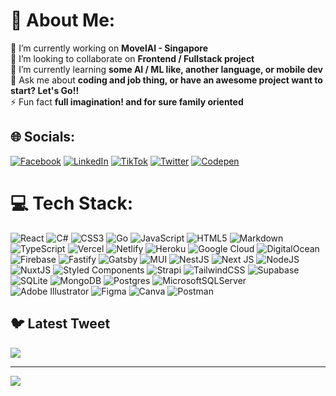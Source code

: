 # 💫 About Me:
🔭 I’m currently working on **MovelAI - Singapore**<br>👯 I’m looking to collaborate on **Frontend / Fullstack project**<br>🌱 I’m currently learning **some AI / ML like, another language, or mobile dev**<br>💬 Ask me about **coding and job thing, or have an awesome project want to start? Let's Go!!**<br>⚡ Fun fact **full imagination! and for sure family oriented**<br>


## 🌐 Socials:
[![Facebook](https://img.shields.io/badge/Facebook-%231877F2.svg?logo=Facebook&logoColor=white)](https://facebook.com/alfian.nahar) [![LinkedIn](https://img.shields.io/badge/LinkedIn-%230077B5.svg?logo=linkedin&logoColor=white)](https://linkedin.com/in/alfianahar) [![TikTok](https://img.shields.io/badge/TikTok-%23000000.svg?logo=TikTok&logoColor=white)](https://tiktok.com/@alfianahar) [![Twitter](https://img.shields.io/badge/Twitter-%231DA1F2.svg?logo=Twitter&logoColor=white)](https://twitter.com/alfianahar) [![Codepen](https://img.shields.io/badge/Codepen-000000?logo=codepen&logoColor=white)](https://codepen.io/alfianahar) 

# 💻 Tech Stack:
![React](https://img.shields.io/badge/react-%2320232a.svg?style=for-the-badge&logo=react&logoColor=%2361DAFB) ![C#](https://img.shields.io/badge/c%23-%23239120.svg?style=for-the-badge&logo=c-sharp&logoColor=white) ![CSS3](https://img.shields.io/badge/css3-%231572B6.svg?style=for-the-badge&logo=css3&logoColor=white) ![Go](https://img.shields.io/badge/go-%2300ADD8.svg?style=for-the-badge&logo=go&logoColor=white) ![JavaScript](https://img.shields.io/badge/javascript-%23323330.svg?style=for-the-badge&logo=javascript&logoColor=%23F7DF1E) ![HTML5](https://img.shields.io/badge/html5-%23E34F26.svg?style=for-the-badge&logo=html5&logoColor=white) ![Markdown](https://img.shields.io/badge/markdown-%23000000.svg?style=for-the-badge&logo=markdown&logoColor=white) ![TypeScript](https://img.shields.io/badge/typescript-%23007ACC.svg?style=for-the-badge&logo=typescript&logoColor=white) ![Vercel](https://img.shields.io/badge/vercel-%23000000.svg?style=for-the-badge&logo=vercel&logoColor=white) ![Netlify](https://img.shields.io/badge/netlify-%23000000.svg?style=for-the-badge&logo=netlify&logoColor=#00C7B7) ![Heroku](https://img.shields.io/badge/heroku-%23430098.svg?style=for-the-badge&logo=heroku&logoColor=white) ![Google Cloud](https://img.shields.io/badge/Google%20Cloud-%234285F4.svg?style=for-the-badge&logo=google-cloud&logoColor=white) ![DigitalOcean](https://img.shields.io/badge/DigitalOcean-%230167ff.svg?style=for-the-badge&logo=digitalOcean&logoColor=white) ![Firebase](https://img.shields.io/badge/firebase-%23039BE5.svg?style=for-the-badge&logo=firebase) ![Fastify](https://img.shields.io/badge/fastify-%23000000.svg?style=for-the-badge&logo=fastify&logoColor=white) ![Gatsby](https://img.shields.io/badge/Gatsby-%23663399.svg?style=for-the-badge&logo=gatsby&logoColor=white) ![MUI](https://img.shields.io/badge/MUI-%230081CB.svg?style=for-the-badge&logo=material-ui&logoColor=white) ![NestJS](https://img.shields.io/badge/nestjs-%23E0234E.svg?style=for-the-badge&logo=nestjs&logoColor=white) ![Next JS](https://img.shields.io/badge/Next-black?style=for-the-badge&logo=next.js&logoColor=white) ![NodeJS](https://img.shields.io/badge/node.js-6DA55F?style=for-the-badge&logo=node.js&logoColor=white) ![NuxtJS](https://img.shields.io/badge/Nuxt-black?style=for-the-badge&logo=nuxt.js&logoColor=white) ![Styled Components](https://img.shields.io/badge/styled--components-DB7093?style=for-the-badge&logo=styled-components&logoColor=white) ![Strapi](https://img.shields.io/badge/strapi-%232E7EEA.svg?style=for-the-badge&logo=strapi&logoColor=white) ![TailwindCSS](https://img.shields.io/badge/tailwindcss-%2338B2AC.svg?style=for-the-badge&logo=tailwind-css&logoColor=white) 	![Supabase](https://img.shields.io/badge/Supabase-3ECF8E?style=for-the-badge&logo=supabase&logoColor=white) ![SQLite](https://img.shields.io/badge/sqlite-%2307405e.svg?style=for-the-badge&logo=sqlite&logoColor=white) ![MongoDB](https://img.shields.io/badge/MongoDB-%234ea94b.svg?style=for-the-badge&logo=mongodb&logoColor=white) ![Postgres](https://img.shields.io/badge/postgres-%23316192.svg?style=for-the-badge&logo=postgresql&logoColor=white) ![MicrosoftSQLServer](https://img.shields.io/badge/Microsoft%20SQL%20Sever-CC2927?style=for-the-badge&logo=microsoft%20sql%20server&logoColor=white) ![Adobe Illustrator](https://img.shields.io/badge/adobeillustrator-%23FF9A00.svg?style=for-the-badge&logo=adobeillustrator&logoColor=white) 	![Figma](https://img.shields.io/badge/figma-%23F24E1E.svg?style=for-the-badge&logo=figma&logoColor=white) ![Canva](https://img.shields.io/badge/Canva-%2300C4CC.svg?style=for-the-badge&logo=Canva&logoColor=white) ![Postman](https://img.shields.io/badge/Postman-FF6C37?style=for-the-badge&logo=postman&logoColor=white)
<!-- # 📊 GitHub Stats:
![](https://github-readme-stats.vercel.app/api?username=alfianahar&theme=gotham&hide_border=false&include_all_commits=false&count_private=false)<br/>
![](https://github-readme-streak-stats.herokuapp.com/?user=alfianahar&theme=gotham&hide_border=false)<br/>
![](https://github-readme-stats.vercel.app/api/top-langs/?username=alfianahar&theme=gotham&hide_border=false&include_all_commits=false&count_private=false&layout=compact) -->

## 🐦 Latest Tweet
[![](https://gtce.itsvg.in/api?username=alfianahar)](https://github.com/VishwaGauravIn/github-twitter-card-embed)

---
[![](https://visitcount.itsvg.in/api?id=alfianahar&icon=0&color=6)](https://visitcount.itsvg.in)

<!-- Proudly created with GPRM ( https://gprm.itsvg.in ) -->
